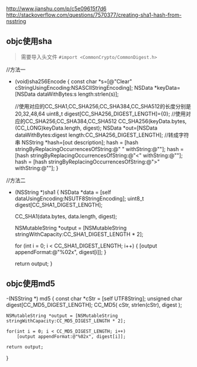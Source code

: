 http://www.jianshu.com/p/c5e09615f7d6
http://stackoverflow.com/questions/7570377/creating-sha1-hash-from-nsstring

## objc使用sha
> 需要导入头文件 `#import <CommonCrypto/CommonDigest.h>`

//方法一
- (void)sha256Encode {
    const char *s=[@"Clear" cStringUsingEncoding:NSASCIIStringEncoding];
    NSData *keyData=[NSData dataWithBytes:s length:strlen(s)];
    
    //使用对应的CC_SHA1,CC_SHA256,CC_SHA384,CC_SHA512的长度分别是20,32,48,64
    uint8_t digest[CC_SHA256_DIGEST_LENGTH]={0};
    //使用对应的CC_SHA256,CC_SHA384,CC_SHA512
    CC_SHA256(keyData.bytes, (CC_LONG)keyData.length, digest);
    NSData *out=[NSData dataWithBytes:digest length:CC_SHA256_DIGEST_LENGTH];
    //转成字符串
    NSString *hash=[out description];
    hash = [hash stringByReplacingOccurrencesOfString:@" " withString:@""];
    hash = [hash stringByReplacingOccurrencesOfString:@"<" withString:@""];
    hash = [hash stringByReplacingOccurrencesOfString:@">" withString:@""];
}

//方法二
- (NSString *)sha1
{
    NSData *data = [self dataUsingEncoding:NSUTF8StringEncoding];
    uint8_t digest[CC_SHA1_DIGEST_LENGTH];

    CC_SHA1(data.bytes, data.length, digest);

    NSMutableString *output = [NSMutableString stringWithCapacity:CC_SHA1_DIGEST_LENGTH * 2];

    for (int i = 0; i < CC_SHA1_DIGEST_LENGTH; i++)
    {
        [output appendFormat:@"%02x", digest[i]];
    }

    return output;
}

## objc使用md5

-(NSString *) md5
{
    const char *cStr = [self UTF8String];
    unsigned char digest[CC_MD5_DIGEST_LENGTH];
    CC_MD5( cStr, strlen(cStr), digest );

    NSMutableString *output = [NSMutableString stringWithCapacity:CC_MD5_DIGEST_LENGTH * 2];

    for(int i = 0; i < CC_MD5_DIGEST_LENGTH; i++)
        [output appendFormat:@"%02x", digest[i]];

    return output;
}
